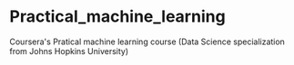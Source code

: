 # Practical_machine_learning
Coursera's Pratical machine learning course (Data Science specialization from Johns Hopkins University)

